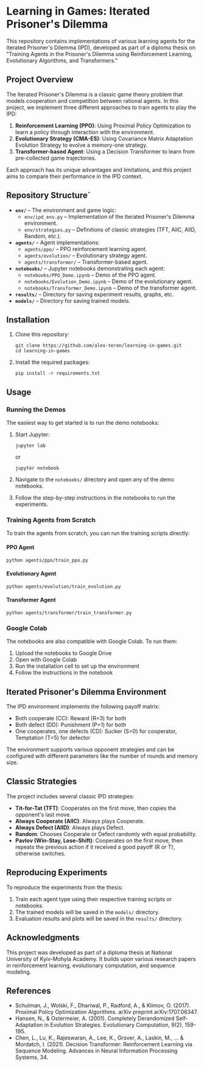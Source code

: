 # Learning in Games: Iterated Prisoner's Dilemma

This repository contains implementations of various learning agents for the Iterated Prisoner's Dilemma (IPD), developed as part of a diploma thesis on "Training Agents in the Prisoner's Dilemma using Reinforcement Learning, Evolutionary Algorithms, and Transformers."

## Project Overview

The Iterated Prisoner's Dilemma is a classic game theory problem that models cooperation and competition between rational agents. In this project, we implement three different approaches to train agents to play the IPD:

1. **Reinforcement Learning (PPO)**: Using Proximal Policy Optimization to learn a policy through interaction with the environment.
2. **Evolutionary Strategy (CMA-ES)**: Using Covariance Matrix Adaptation Evolution Strategy to evolve a memory-one strategy.
3. **Transformer-based Agent**: Using a Decision Transformer to learn from pre-collected game trajectories.

Each approach has its unique advantages and limitations, and this project aims to compare their performance in the IPD context.

## Repository Structure`

- **`env/`** – The environment and game logic:
  - `env/ipd_env.py` – Implementation of the Iterated Prisoner's Dilemma environment.
  - `env/strategies.py` – Definitions of classic strategies (TFT, AllC, AllD, Random, etc.).
- **`agents/`** – Agent implementations:
  - `agents/ppo/` – PPO reinforcement learning agent.
  - `agents/evolution/` – Evolutionary strategy agent.
  - `agents/transformer/` – Transformer-based agent.
- **`notebooks/`** – Jupyter notebooks demonstrating each agent:
  - `notebooks/PPO_Demo.ipynb` – Demo of the PPO agent.
  - `notebooks/Evolution_Demo.ipynb` – Demo of the evolutionary agent.
  - `notebooks/Transformer_Demo.ipynb` – Demo of the transformer agent.
- **`results/`** – Directory for saving experiment results, graphs, etc.
- **`models/`** – Directory for saving trained models.

## Installation

1. Clone this repository:
   ```
   git clone https://github.com/alex-teren/learning-in-games.git
   cd learning-in-games
   ```

2. Install the required packages:
   ```
   pip install -r requirements.txt
   ```

## Usage

### Running the Demos

The easiest way to get started is to run the demo notebooks:

1. Start Jupyter:
   ```
   jupyter lab
   ```
   or
   ```
   jupyter notebook
   ```

2. Navigate to the `notebooks/` directory and open any of the demo notebooks.

3. Follow the step-by-step instructions in the notebooks to run the experiments.

### Training Agents from Scratch

To train the agents from scratch, you can run the training scripts directly:

#### PPO Agent
```
python agents/ppo/train_ppo.py
```

#### Evolutionary Agent
```
python agents/evolution/train_evolution.py
```

#### Transformer Agent
```
python agents/transformer/train_transformer.py
```

### Google Colab

The notebooks are also compatible with Google Colab. To run them:

1. Upload the notebooks to Google Drive
2. Open with Google Colab
3. Run the installation cell to set up the environment
4. Follow the instructions in the notebook

## Iterated Prisoner's Dilemma Environment

The IPD environment implements the following payoff matrix:
- Both cooperate (CC): Reward (R=3) for both
- Both defect (DD): Punishment (P=1) for both
- One cooperates, one defects (CD): Sucker (S=0) for cooperator, Temptation (T=5) for defector

The environment supports various opponent strategies and can be configured with different parameters like the number of rounds and memory size.

## Classic Strategies

The project includes several classic IPD strategies:

- **Tit-for-Tat (TFT)**: Cooperates on the first move, then copies the opponent's last move.
- **Always Cooperate (AllC)**: Always plays Cooperate.
- **Always Defect (AllD)**: Always plays Defect.
- **Random**: Chooses Cooperate or Defect randomly with equal probability.
- **Pavlov (Win-Stay, Lose-Shift)**: Cooperates on the first move, then repeats the previous action if it received a good payoff (R or T), otherwise switches.

## Reproducing Experiments

To reproduce the experiments from the thesis:

1. Train each agent type using their respective training scripts or notebooks.
2. The trained models will be saved in the `models/` directory.
3. Evaluation results and plots will be saved in the `results/` directory.

## Acknowledgments

This project was developed as part of a diploma thesis at National University of Kyiv-Mohyla Academy. It builds upon various research papers in reinforcement learning, evolutionary computation, and sequence modeling.

## References

- Schulman, J., Wolski, F., Dhariwal, P., Radford, A., & Klimov, O. (2017). Proximal Policy Optimization Algorithms. arXiv preprint arXiv:1707.06347.
- Hansen, N., & Ostermeier, A. (2001). Completely Derandomized Self-Adaptation in Evolution Strategies. Evolutionary Computation, 9(2), 159-195.
- Chen, L., Lu, K., Rajeswaran, A., Lee, K., Grover, A., Laskin, M., ... & Mordatch, I. (2021). Decision Transformer: Reinforcement Learning via Sequence Modeling. Advances in Neural Information Processing Systems, 34. 